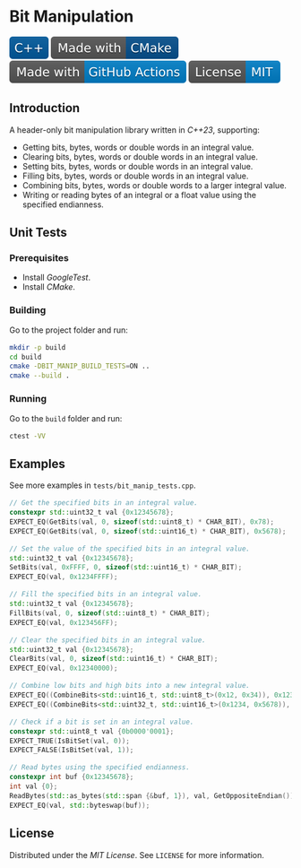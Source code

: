 # Bit Manipulation

![C++](docs/badges/C++.svg)
[![CMake](docs/badges/Made-with-CMake.svg)](https://cmake.org)
![GitHub Actions](docs/badges/Made-with-GitHub-Actions.svg)
![License](docs/badges/License-MIT.svg)

## Introduction

A header-only bit manipulation library written in *C++23*, supporting:

- Getting bits, bytes, words or double words in an integral value.
- Clearing bits, bytes, words or double words in an integral value.
- Setting bits, bytes, words or double words in an integral value.
- Filling bits, bytes, words or double words in an integral value.
- Combining bits, bytes, words or double words to a larger integral value.
- Writing or reading bytes of an integral or a float value using the specified endianness.

## Unit Tests

### Prerequisites

- Install *GoogleTest*.
- Install *CMake*.

### Building

Go to the project folder and run:

```bash
mkdir -p build
cd build
cmake -DBIT_MANIP_BUILD_TESTS=ON ..
cmake --build .
```

### Running

Go to the `build` folder and run:

```bash
ctest -VV
```

## Examples

See more examples in `tests/bit_manip_tests.cpp`.

```c++
// Get the specified bits in an integral value.
constexpr std::uint32_t val {0x12345678};
EXPECT_EQ(GetBits(val, 0, sizeof(std::uint8_t) * CHAR_BIT), 0x78);
EXPECT_EQ(GetBits(val, 0, sizeof(std::uint16_t) * CHAR_BIT), 0x5678);
```

```c++
// Set the value of the specified bits in an integral value.
std::uint32_t val {0x12345678};
SetBits(val, 0xFFFF, 0, sizeof(std::uint16_t) * CHAR_BIT);
EXPECT_EQ(val, 0x1234FFFF);
```

```c++
// Fill the specified bits in an integral value.
std::uint32_t val {0x12345678};
FillBits(val, 0, sizeof(std::uint8_t) * CHAR_BIT);
EXPECT_EQ(val, 0x123456FF);
```

```c++
// Clear the specified bits in an integral value.
std::uint32_t val {0x12345678};
ClearBits(val, 0, sizeof(std::uint16_t) * CHAR_BIT);
EXPECT_EQ(val, 0x12340000);
```

```c++
// Combine low bits and high bits into a new integral value.
EXPECT_EQ((CombineBits<std::uint16_t, std::uint8_t>(0x12, 0x34)), 0x1234);
EXPECT_EQ((CombineBits<std::uint32_t, std::uint16_t>(0x1234, 0x5678)), 0x12345678);
```

```c++
// Check if a bit is set in an integral value.
constexpr std::uint8_t val {0b0000'0001};
EXPECT_TRUE(IsBitSet(val, 0));
EXPECT_FALSE(IsBitSet(val, 1));
```

```c++
// Read bytes using the specified endianness.
constexpr int buf {0x12345678};
int val {0};
ReadBytes(std::as_bytes(std::span {&buf, 1}), val, GetOppositeEndian());
EXPECT_EQ(val, std::byteswap(buf));
```

## License

Distributed under the *MIT License*. See `LICENSE` for more information.